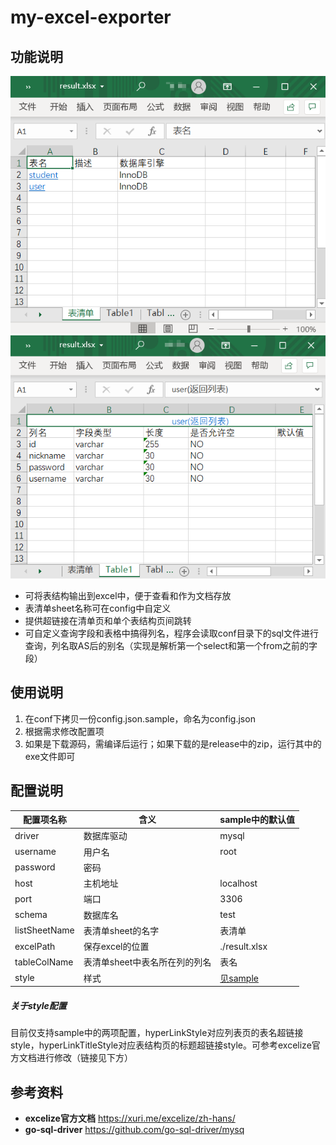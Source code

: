 # my-excel-exporter
## 功能说明
![表清单sheet](./image/表清单sheet.png)
![表结构sheet](./image/表结构sheet.png)
- 可将表结构输出到excel中，便于查看和作为文档存放
- 表清单sheet名称可在config中自定义
- 提供超链接在清单页和单个表结构页间跳转
- 可自定义查询字段和表格中搞得列名，程序会读取conf目录下的sql文件进行查询，列名取AS后的别名（实现是解析第一个select和第一个from之前的字段）
## 使用说明
1. 在conf下拷贝一份config.json.sample，命名为config.json
2. 根据需求修改配置项
3. 如果是下载源码，需编译后运行；如果下载的是release中的zip，运行其中的exe文件即可
## 配置说明
|配置项名称|含义|sample中的默认值|
 |----|----|----|
 |driver|数据库驱动|mysql|
 |username|用户名|root|
 |password|密码||
 |host|主机地址|localhost|
 |port|端口|3306|
 |schema|数据库名|test|
 |listSheetName|表清单sheet的名字|表清单|
 |excelPath|保存excel的位置|./result.xlsx|
 |tableColName|表清单sheet中表名所在列的列名|表名|
 |style|样式|[见sample](./conf/config.json.sample)|
##### 关于style配置
目前仅支持sample中的两项配置，hyperLinkStyle对应列表页的表名超链接style，hyperLinkTitleStyle对应表结构页的标题超链接style。可参考excelize官方文档进行修改（链接见下方）
## 参考资料
- **excelize官方文档** https://xuri.me/excelize/zh-hans/
- **go-sql-driver** https://github.com/go-sql-driver/mysq